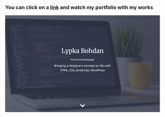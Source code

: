 ### You can click on a <a href="https://lypkab.github.io/">link</a> and watch my portfolio with my works

<img src="images/preview-img.jpg">